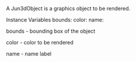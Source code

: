 A Jun3dObject is a graphics object to be rendered.

Instance Variables
	bounds:		<Jun3dBoundingBox>
	color:		<Color>
	name:		<String>

bounds
	- bounding box of the object

color
	- color to be rendered

name
	- name label
